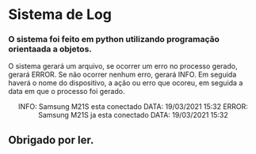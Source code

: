 # Sistema de Log

### O sistema foi feito em python utilizando programação orientaada a objetos.

O sistema gerará um arquivo, se ocorrer um erro no processo gerado, gerará ERROR. Se não ocorrer nenhum erro, gerará INFO. Em seguida haverá o nome do dispositivo, a ação ou erro que ocoreu, em seguida a data em que o processo foi gerado.

<p align="center">
INFO: Samsung M21S esta conectado DATA: 19/03/2021 15:32
ERROR: Samsung M21S ja esta conectado DATA: 19/03/2021 15:32
</p>

## Obrigado por ler.
